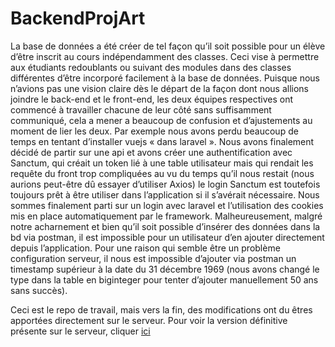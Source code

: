 # BackendProjArt

La base de données a été créer de tel façon qu’il soit possible pour un élève d’être inscrit au cours indépendamment des classes.
Ceci vise à permettre aux étudiants redoublants ou suivant des modules dans des classes différentes d’être incorporé facilement à la base de données. 
Puisque nous n’avions pas une vision claire dès le départ de la façon dont nous allions joindre le back-end et le front-end, 
les deux équipes respectives ont commencé à travailler chacune de leur côté sans suffisamment communiqué, 
cela a mener a beaucoup de confusion et d’ajustements au moment de lier les deux. 
Par exemple nous avons perdu beaucoup de temps en tentant d’installer vuejs « dans laravel ».
Nous avons finalement décidé de partir sur une api et avons créer une authentification avec Sanctum, 
qui créait un token lié à une table utilisateur mais qui rendait les requête du front trop compliquées au vu du temps qu’il nous restait 
(nous aurions peut-être dû essayer d’utiliser Axios) le login Sanctum est toutefois toujours prêt à être utiliser dans l’application si il s’avérait nécessaire. 
Nous sommes finalement parti sur un login avec laravel et l’utilisation des cookies mis en place automatiquement par le framework.
Malheureusement, malgré notre acharnement et bien qu’il soit possible d’insérer des données dans la bd via postman,
il est impossible pour un utilisateur d’en ajouter directement depuis l’application. Pour une raison qui semble être un problème configuration serveur,
il nous est impossible d’ajouter via postman un timestamp supérieur à la date du 31 décembre 1969 
(nous avons changé le type dans la table en biginteger pour tenter d’ajouter manuellement 50 ans sans succès).

Ceci est le repo de travail, mais vers la fin, des modifications ont du êtres apportées directement sur le serveur. Pour voir la version définitive présente sur le serveur, cliquer [ici]((https://github.com/MIchelData/abeProjetArt))
